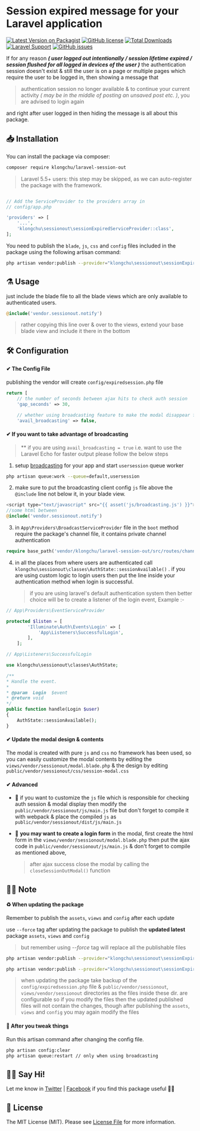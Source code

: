 # Session expired message for your Laravel application

[![Latest Version on Packagist](https://img.shields.io/packagist/v/klongchu/laravel-session-out.svg?style=flat-square)](https://packagist.org/packages/klongchu/laravel-session-out)
[![GitHub license](https://img.shields.io/github/license/klongchu/laravel-session-out.svg?style=flat-square)](https://github.com/klongchu/laravel-session-out/blob/master/LICENSE)
[![Total Downloads](https://img.shields.io/packagist/dt/klongchu/laravel-session-out.svg?style=flat-square)](https://packagist.org/packages/klongchu/laravel-session-out)
[![Laravel Support](https://img.shields.io/badge/Laravel-5.*-blue.svg?longCache=true&style=flat-square)](#)
[![GitHub issues](https://img.shields.io/github/issues/klongchu/laravel-session-out.svg?style=flat-square)](https://github.com/klongchu/laravel-session-out/issues)

If for any reason _**( user logged out intentionally / session lifetime expired / session flushed for all logged in devices of the user )**_ the authentication session doesn't exist & still the user is on a page or multiple pages which require the user to be logged in, then showing a message that

> authentication session no longer available & to continue your current activity _( may be in the middle of posting an unsaved post etc. )_, you are advised to login again

and right after user logged in then hiding the message is all about this package.

## 📥 Installation

You can install the package via composer:

```bash
composer require klongchu/laravel-session-out
```

> Laravel 5.5+ users: this step may be skipped, as we can auto-register the package with the framework.

```php

// Add the ServiceProvider to the providers array in
// config/app.php

'providers' => [
    '...',
    'klongchu\sessionout\sessionExpiredServiceProvider::class',
];
```

You need to publish the `blade`, `js`, `css` and `config` files included in the package using the following artisan command:

```bash
php artisan vendor:publish --provider="klongchu\sessionout\sessionExpiredServiceProvider"
```

## ⚗️ Usage

just include the blade file to all the blade views which are only available to authenticated users.

```php
@include('vendor.sessionout.notify')
```

> rather copying this line over & over to the views, extend your base blade view and include it there in the bottom

## 🛠 Configuration

#### ✔ The Config File

publishing the vendor will create `config/expiredsession.php` file

```php
return [
	// the number of seconds between ajax hits to check auth session
    'gap_seconds' => 30,

    // whether using broadcasting feature to make the modal disappear faster
    'avail_broadcasting' => false,
```

#### ✔ If you want to take advantage of broadcasting

> \*\* if you are using `avail_broadcasting = true` i.e. want to use the Laravel Echo for faster output please follow the below steps

1. setup [broadcasting](https://laravel.com/docs/master/broadcasting) for your app
   and start `usersession` queue worker

```bash
php artisan queue:work --queue=default,usersession
```

2. make sure to put the broadcasting client config `js` file above the `@include` line not below it, in your blade view.

```php
<script type="text/javascript" src="{{ asset('js/broadcasting.js') }}"></script>
//some html between
@include('vendor.sessionout.notify')
```

3. in `App\Providers\BroadcastServiceProvider` file in the `boot` method require the package's channel file, it contains private channel authentication

```php
require base_path('vendor/klongchu/laravel-session-out/src/routes/channels.php');
```

4. in all the places from where users are authenticated call `klongchu\sessionout\classes\AuthState::sessionAvailable()` .
   if you are using custom logic to login users then put the line inside your authentication method when login is successful.
   > if you are using laravel's default authentication system then better choice will be to create a listener of the login event, Example :-

```php
// App\Providers\EventServiceProvider

protected $listen = [
        'Illuminate\Auth\Events\Login' => [
            'App\Listeners\SuccessfulLogin',
        ],
    ];
```

```php
// App\Listeners\SuccessfulLogin

use klongchu\sessionout\classes\AuthState;

/**
* Handle the event.
*
* @param  Login  $event
* @return void
*/
public function handle(Login $user)
{
	AuthState::sessionAvailable();
}
```

#### ✔ Update the modal design & contents

The modal is created with pure `js` and `css` no framework has been used, so you can easily customize the modal contents by editing the `views/vendor/sessionout/modal.blade.php` & the design by editing `public/vendor/sessionout/css/session-modal.css`

#### ✔ Advanced

- 🔘 if you want to customize the `js` file which is responsible for checking auth session & modal display then modify the `public/vendor/sessionout/js/main.js` file but don't forget to compile it with webpack & place the compiled `js` as `public/vendor/sessionout/dist/js/main.js`

- 🔘 **you may want to create a login form** in the modal, first create the html form in the `views/vendor/sessionout/modal.blade.php` then put the ajax code in `public/vendor/sessionout/js/main.js` & don't forget to compile as mentioned above,
  > after ajax success close the modal by calling the `closeSessionOutModal()` function

## 🧐📑 Note

#### ♻ When updating the package

Remember to publish the `assets`, `views` and `config` after each update

use `--force` tag after updating the package to publish the **updated latest** package `assets`, `views` and `config`

> but remember using _--force_ tag will replace all the publishable files

```bash
php artisan vendor:publish --provider="klongchu\sessionout\sessionExpiredServiceProvider" --force

php artisan vendor:publish --provider="klongchu\sessionout\sessionExpiredServiceProvider" --tag=public --force
```

> when updating the package take backup of the `config/expiredsession.php` file & `public/vendor/sessionout`, `views/vendor/sessionout` directories as the files inside these dir. are configurable so if you modify the files then the updated published files will not contain the changes, though after publishing the `assets`, `views` and `config` you may again modify the files

#### 🔧 After you tweak things

Run this artisan command after changing the config file.

```bash
php artisan config:clear
php artisan queue:restart // only when using broadcasting
```

## 👋🏼 Say Hi!

Let me know in [Twitter](https://twitter.com/srvrksh) | [Facebook](https://www.facebook.com/srvrksh) if you find this package useful 👍🏼

## 🎀 License

The MIT License (MIT). Please see [License File](LICENSE) for more information.
